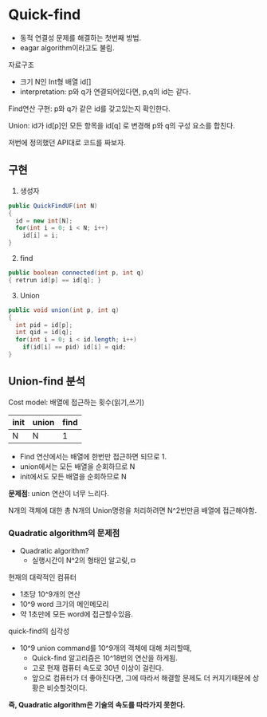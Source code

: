 # Quick-find

- 동적 연결성 문제를 해결하는 첫번째 방법.
- eagar algorithm이라고도 불림.

자료구조

- 크기 N인 Int형 배열 id[] 
- interpretation: p와 q가 연결되어있다면, p,q의 id는 같다.

Find연산 구현: p와 q가 같은 id를 갖고있는지 확인한다.

Union: id가 id[p]인 모든 항목을 id[q] 로 변경해 p와 q의 구성 요소를 합친다.

저번에 정의했던 API대로 코드를 짜보자.

## 구현

1. 생성자

```java
public QuickFindUF(int N)
{
  id = new int[N];
  for(int i = 0; i < N; i++)
  	id[i] = i;
}
```

2. find

```java
public boolean connected(int p, int q) 
{ retrun id[p] == id[q]; }
```

3. Union

```java
public void union(int p, int q)
{
  int pid = id[p];
  int qid = id[q];
  for(int i = 0; i < id.length; i++)
  	if(id[i] == pid) id[i] = qid;
}
```

## Union-find 분석

Cost model: 배열에 접근하는 횟수(읽기,쓰기)

| init | union | find |
| ---- | ----- | ---- |
| N    | N     | 1    |

- Find 연산에서는 배열에 한번만 접근하면 되므로 1.
- union에서는 모든 배열을 순회하므로 N
- init에서도 모든 배열을 순회하므로 N

**문제점**: union 연산이 너무 느리다.

N개의 객체에 대한 총 N개의 Union명령을 처리하려면 N^2번만큼 배열에 접근해야함.

### Quadratic algorithm의 문제점

- Quadratic algorithm?
  - 실행시간이 N^2의 형태인 알고맂,ㅁ

현재의 대략적인 컴퓨터

- 1초당 10^9개의 연산
- 10^9 word 크기의 메인메모리
- 약 1초만에 모든 word에 접근할수있음.

quick-find의 심각성

- 10^9 union command를 10^9개의 객체에 대해 처리할때,
  - Quick-find 알고리즘은 10^18번의 연산을 하게됨.
  - 고로 현재 컴퓨터 속도로 30년 이상이 걸린다.
  - 앞으로 컴퓨터가 더 좋아진다면, 그에 따라서 해결할 문제도 더 커지기때문에 상황은 비슷할것이다.

**즉, Quadratic algorithm은 기술의 속도를 따라가지 못한다.**


